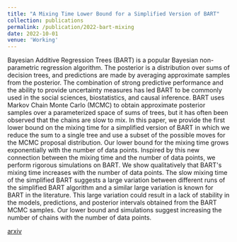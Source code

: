 ```yaml
---
title: "A Mixing Time Lower Bound for a Simplified Version of BART"
collection: publications
permalink: /publication/2022-bart-mixing
date: 2022-10-01
venue: 'Working'
---
```


Bayesian Additive Regression Trees (BART) is a popular Bayesian non-parametric regression algorithm. The posterior is a distribution over sums of decision trees, and predictions are made by averaging approximate samples from the posterior. 
The combination of strong predictive performance and the ability to provide uncertainty measures has led BART to be commonly used in the social sciences, biostatistics, and causal inference. 
BART uses Markov Chain Monte Carlo (MCMC) to obtain approximate posterior samples over a parameterized space of sums of trees, but it has often been observed that the chains are slow to mix. 
In this paper, we provide the first lower bound on the mixing time for a simplified version of BART in which we reduce the sum to a single tree and use a subset of the possible moves for the MCMC proposal distribution. Our lower bound for the mixing time grows exponentially with the number of data points. 
Inspired by this new connection between the mixing time and the number of data points, we perform rigorous simulations on BART. We show qualitatively that BART's mixing time increases with the number of data points. 
The slow mixing time of the simplified BART suggests a large variation between different runs of the simplified BART algorithm and a similar large variation is known for BART in the literature. This large variation could result in a lack of stability in the models, predictions, and posterior intervals obtained from the BART MCMC samples. 
Our lower bound and simulations suggest increasing the number of chains with the number of data points.

[arxiv](https://arxiv.org/abs/2210.09352)
